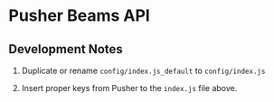 # Pusher Beams API

## Development Notes

1. Duplicate or rename `config/index.js_default` to `config/index.js`

1. Insert proper keys from Pusher to the `index.js` file above.